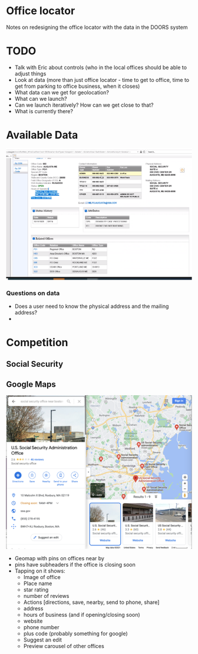 # Office locator
Notes on redesigning the office locator with the data in the DOORS system

# TODO
* Talk with Eric about controls (who in the local offices should be able to adjust things
* Look at data (more than just office locator - time to get to office, time to get from parking to office business, when it closes)
* What data can we get for geolocation?
* What can we launch?
* Can we launch iteratively? How can we get close to that?
* What is currently there?

# Available Data
![DOORS](images/DOORS.PNG)

### Questions on data
* Does a user need to know the physical address and the mailing address?
*

# Competition

## Social Security

## Google Maps
![Google](images/googleMaps.png)
* Geomap with pins on offices near by
* pins have subheaders if the office is closing soon
* Tapping on it shows:
  * Image of office
  * Place name
  * star rating
  * number of reviews
  * Actions [directions, save, nearby, send to phone, share]
  * address
  * hours of business (and if opening/closing soon)
  * website
  * phone number
  * plus code (probably something for google)
  * Suggest an edit
  * Preview carousel of other offices
